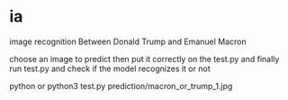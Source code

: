 # ia

image recognition Between Donald Trump and Emanuel Macron

choose an image to predict 
then
put it correctly on the test.py 
and finally
run test.py and check if the model recognizes it or not 


python or python3 test.py prediction/macron_or_trump_1.jpg
